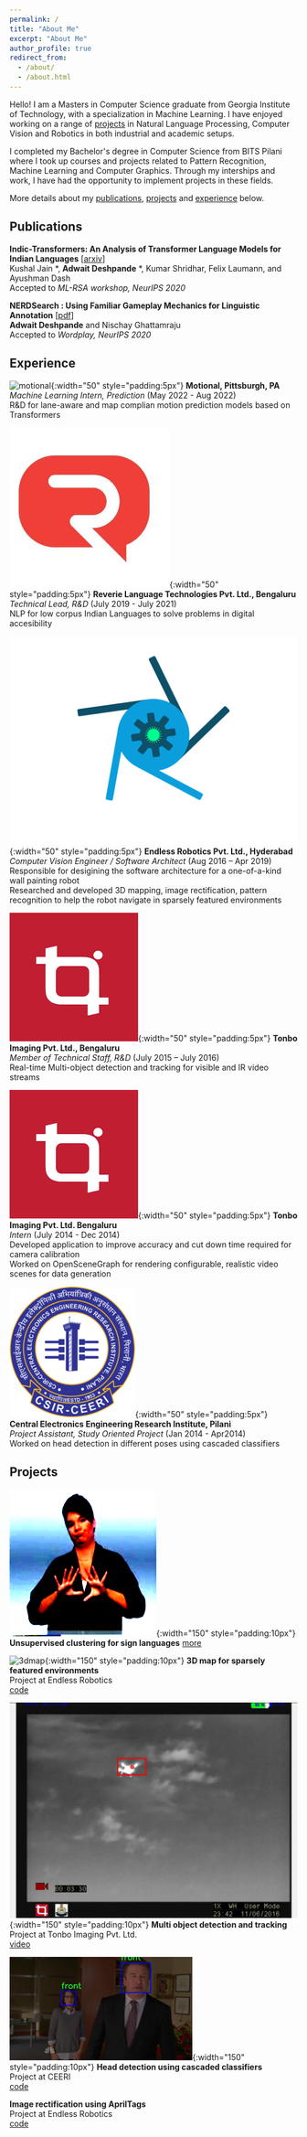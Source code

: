 ```yaml
---
permalink: /
title: "About Me"
excerpt: "About Me"
author_profile: true
redirect_from:
  - /about/
  - /about.html
---
```


Hello!
I am a Masters in Computer Science graduate from Georgia Institute of Technology, with a specialization in Machine Learning. I have enjoyed working on a range of [projects](#projects) in Natural Language Processing, Computer Vision and Robotics in both industrial and academic setups.

I completed my Bachelor's degree in Computer Science from BITS Pilani where I took up courses and projects related to Pattern Recognition, Machine Learning and Computer Graphics. Through my interships and work, I have had the opportunity to implement projects in these fields. 

More details about my [publications](#publications), [projects](#projects) and [experience](#experience) below.

## Publications
__Indic-Transformers: An Analysis of Transformer Language Models for Indian Languages__ [[arxiv](https://arxiv.org/abs/2011.02323)]\
Kushal Jain \*, **Adwait Deshpande** \*, Kumar Shridhar, Felix Laumann, and Ayushman Dash\
Accepted to *ML-RSA workshop, NeurIPS 2020*

__NERDSearch : Using Familiar Gameplay Mechanics for Linguistic Annotation__ [[pdf](https://wordplay-workshop.github.io/wordplay2020/pdfs/15.pdf)]\
**Adwait Deshpande** and Nischay Ghattamraju\
Accepted to *Wordplay, NeurIPS 2020*

## Experience

![motional](../assets/img/motional.ico){:width="50" style="padding:5px"} **Motional, Pittsburgh, PA**  
_Machine Learning Intern, Prediction_ (May 2022 - Aug 2022)  
R&D for lane-aware and map complian motion prediction models based on Transformers

![revlogo](../assets/img/revico.jpeg){:width="50" style="padding:5px"} **Reverie Language Technologies Pvt. Ltd., Bengaluru**  
*Technical Lead, R&D* (July 2019 - July 2021)  
NLP for low corpus Indian Languages to solve problems in digital accesibility

![erlogo](../assets/img/er_logo.png){:width="50" style="padding:5px"} **Endless Robotics Pvt. Ltd., Hyderabad**   
*Computer Vision Engineer / Software Architect* (Aug 2016 – Apr 2019)   
Responsible for desigining the software architecture for a one-of-a-kind wall painting robot   
Researched and developed 3D mapping, image rectification, pattern recognition to help the robot navigate
in sparsely featured environments

![tonbologo](../assets/img/tonbo.png){:width="50" style="padding:5px"} **Tonbo Imaging Pvt. Ltd., Bengaluru**   
*Member of Technical Staff, R&D* (July 2015 – July 2016)  
Real-time Multi-object detection and tracking for visible and IR video streams

![tonbologo](../assets/img/tonbo.png){:width="50" style="padding:5px"} **Tonbo Imaging Pvt. Ltd. Bengaluru**  
*Intern* (July 2014 - Dec 2014)   
Developed application to improve accuracy and cut down time required for camera calibration  
Worked on OpenSceneGraph for rendering configurable, realistic video scenes for data generation  

![ceerilogo](../assets/img/ceeri.png){:width="50" style="padding:5px"} **Central Electronics Engineering Research Institute, Pilani**  
*Project Assistant, Study Oriented Project* (Jan 2014 - Apr2014)  
Worked on head detection in different poses using cascaded classifiers

## Projects
![sign cluster](../assets/img/cluster.gif){:width="150" style="padding:10px"}
**Unsupervised clustering for sign languages** [more](https://github.com/aoxolotl/slr)  

![3dmap](../assets/img/map.gif){:width="150" style="padding:10px"} **3D map for sparsely featured environments**  
Project at Endless Robotics    
[code](https://github.com/aoxolotl/slam)  
  
![VIP-ST](../assets/img/tonbo1.png){:width="150" style="padding:10px"}
**Multi object detection and tracking**  
Project at Tonbo Imaging Pvt. Ltd.  
[video](https://www.youtube.com/watch?list=PLSstQfZmdaXExyIMN6VM_w0KRleB8weVS&v=Ih7xU9-zGDE)
  
![haar-gif](../assets/img/haar.gif){:width="150" style="padding:10px"}
**Head detection using cascaded classifiers**  
Project at CEERI   
[code](https://github.com/aoxolotl/head-detector)  

**Image rectification using AprilTags**  
Project at Endless Robotics  
[code](https://github.com/aoxolotl/apriltag_warp)

